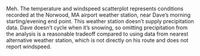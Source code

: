 Meh. The temperature and windspeed scatterplot represents conditions recorded at the Norwood, MA airport weather station, near Dave’s morning starting/evening end point. This weather station doesn’t supply precipitation data. Dave doesn’t cycle when it’s snowing, so omitting precipitation from the analysis is a reasonable tradeoff compared to using data from nearest alternative weather station, which is not directly on his route and does not report windspeed.

